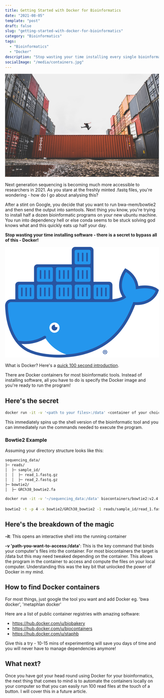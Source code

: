 ```yaml
---
title: Getting Started with Docker for Bioinformatics
date: "2021-08-05"
template: "post"
draft: false
slug: "getting-started-with-docker-for-bioinformatics"
category: "Bioinformatics"
tags:
  - "Bioinformatics"
  - "Docker"
description: "Stop wasting your time installing every single bioinformatic tool. Just call the container in from the cloud and go."
socialImage: "/media/containers.jpg"
---
```


![Docker for Bioinformatics](/media/containers.jpg)

Next generation sequencing is becoming much more accessible to researchers in 2021. As you stare at the freshly minted .fastq files, you're wondering - how do I go about analysing this?

After a stint on Google, you decide that you want to run bwa-mem/bowtie2 and then send the output into samtools. Next thing you know, you're trying to install half a dozen bioinformatic programs on your new ubuntu machine. You run into dependency hell or else conda seems to be stuck solving god knows what and this quickly eats up half your day.

**Stop wasting your time installing software - there is a secret to bypass all of this - Docker!**

![Docker logo](/media/docker2.png)

What is Docker? Here's a [quick 100 second introduction](https://www.youtube.com/watch?v=Gjnup-PuquQ).

There are Docker containers for most bioinformatic tools. Instead of installing software, all you have to do is specify the Docker image and you're ready to run the program!

## Here's the secret

```sh
docker run -it -v '<path to your files>:/data' <container of your choice>
```

This immediately spins up the shell version of the bioinformatic tool and you can immediately run the commands needed to execute the program.

### Bowtie2 Example

Assuming your directory structure looks like this:

```
sequencing_data/
├─ reads/
│  ├─ sample_id/
│  │  ├─ read_1.fastq.gz
│  │  ├─ read_2.fastq.gz
├─ bowtie2/
│  ├─ GRCh38_bowtie2.fa
```

```sh
docker run -it -v '~/sequencing_data:/data' biocontainers/bowtie2:v2.4.1_cv1

bowtie2 -t -p 4 -x bowtie2/GRCh38_bowtie2 -1 reads/sample_id/read_1.fastq.gz -2 reads/sample_id/read_2.fastq.gz -S output.sam
```

## Here's the breakdown of the magic

**-it**: This opens an interactive shell into the running container

**-v 'path-you-want-to-access:/data'**: This is the key command that binds your computer's files into the container. For most biocontainers the target is /data but this may need tweaked depending on the container. This allows the program in the container to access and compute the files on your local computer. Understanding this was the key bit that unlocked the power of Docker in my mind.

## How to find Docker containers

For most things, just google the tool you want and add Docker eg. 'bwa docker', 'metaphlan docker'

Here are a list of public container registries with amazing software:

- https://hub.docker.com/u/biobakery
- https://hub.docker.com/u/biocontainers
- https://hub.docker.com/u/staphb

Give this a try - 10-15 mins of experimenting will save you days of time and you will never have to manage dependencies anymore!

## What next?

Once you have got your head round using Docker for your bioinformatics, the next thing that comes to mind is to automate the containers locally on your computer so that you can easily run 100 read files at the touch of a button. I will cover this in a future article.
